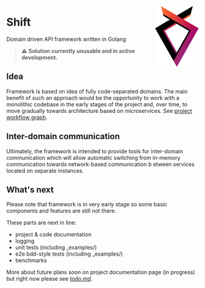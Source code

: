 <a href="#"><img align="right" height="159px" src="./media/logo.png"></a>

<h1>Shift</h1>
<p>Domain driven API framework written in Golang</p>

> :warning: **Solution currently unusable and in active development.**

## Idea

Framework is based on idea of fully code-separated domains.
The main benefit of such an approach would be the opportunity
to work with a monolithic codebase in the early stages of the
project and, over time, to move gradually towards architecture
based on microservices. See [project workflow graph](./media/workflow.png).

## Inter-domain communication

Ultimately, the framework is intended to provide tools
for inter-domain communication which will allow
automatic switching from in-memory communication
towards network-based communication b
etween services located on separate instances.

## What's next

Please note that framework is in very early stage so some basic components and features are still not there.

These parts are next in line:

- project & code documentation
- logging
- unit tests (including \_examples/)
- e2e bdd-style tests (including \_examples/)
- benchmarks

More about future plans soon
on project documentation page (in progress)
but right now please see [todo.md](./todo.md).
